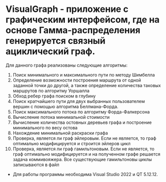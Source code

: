 # VisualGraph - приложение с графическим интерфейсом, где на основе Гамма-распределения генерируется связный ациклический граф.

Для данного графа реализованы следующие алгоритмы:
1) Поиск минимального и максимального пути по методу Шимбелла
2) Определение возможности построения маршрута от одной заданной точки до другой, а также определение количества таковых маршрутов по алгоритму Уоршалла
3) Обход ребер графа поиском в глубину
4) Поиск кратчайшего пути для двух выбранных пользователем вершин с помощью алгоритма Беллмана-Форда.
5) Поиск максимального потока по алгоритму Форда-Фалкерсона
6) Вычисление потока минимальной стоимости
7) Вычисление количества остовных деревьев графа и построение минимального по весу остова
8) Нахождение минимальной раскраски графа
9) Проверка, является ли граф эйлеровым. Если не является, то граф оптимально модифицируется и строится эйлеров цикл
10) Проверка, является ли граф гамильтоновым. Если не является, то граф оптимально модифицируется и на полученном графе решается задача коммивояжера. Все существующие гамильтоновы циклы записываются в файл

- Для работы программы необходима Visual Studio 2022 и QT 5.12.12.
